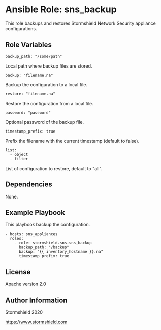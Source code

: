 Ansible Role: sns_backup
=========

This role backups and restores Stormshield Network Security appliance configurations.

Role Variables
--------------

    backup_path: "/some/path"

Local path where backup files are stored.

    backup: "filename.na"

Backup the configuration to a local file.

    restore: "filename.na"

Restore the configuration from a local file.

    password: "password"

Optional password of the backup file.

    timestamp_prefix: true

Prefix the filename with the current timestamp (default to false).

    list:
      - object
      - filter

List of configuration to restore, default to "all".


Dependencies
------------

None.

Example Playbook
----------------

This playbook backup the configuration.

    - hosts: sns_appliances
      roles:
        - role: stormshield.sns.sns_backup
          backup_path: "/backup"
          backup: "{{ inventory_hostname }}.na"
          timestamp_prefix: true

License
-------

Apache version 2.0

Author Information
------------------

Stormshield 2020

https://www.stormshield.com
